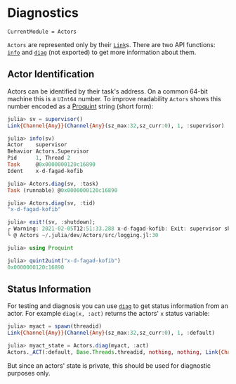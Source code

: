 # Diagnostics

```@meta
CurrentModule = Actors
```

`Actors` are represented only by their [`Link`](@ref)s. There are two API functions: [`info`](@ref) and [`diag`](@ref) (not exported) to get more information about them.

## Actor Identification

Actors can be identified by their task's address. On a common 64-bit machine this is a `UInt64` number. To improve readability `Actors` shows this number encoded as a [Proquint](https://github.com/pbayer/Proquint.jl) string (short form):

```julia
julia> sv = supervisor()
Link{Channel{Any}}(Channel{Any}(sz_max:32,sz_curr:0), 1, :supervisor)

julia> info(sv)
Actor    supervisor
Behavior Actors.Supervisor
Pid      1, Thread 2
Task     @0x0000000120c16890
Ident    x-d-fagad-kofib

julia> Actors.diag(sv, :task)
Task (runnable) @0x0000000120c16890

julia> Actors.diag(sv, :tid)
"x-d-fagad-kofib"

julia> exit!(sv, :shutdown);
┌ Warning: 2021-02-05T12:51:33.288 x-d-fagad-kofib: Exit: supervisor shutdown
└ @ Actors ~/.julia/dev/Actors/src/logging.jl:30

julia> using Proquint

julia> quint2uint("x-d-fagad-kofib")
0x0000000120c16890
```

## Status Information

For testing and diagnosis you can use [`diag`](@ref) to get status information from an actor. For example `diag(x, :act)` returns the actors' `x` status variable:

```julia
julia> myact = spawn(threadid)
Link{Channel{Any}}(Channel{Any}(sz_max:32,sz_curr:0), 1, :default)

julia> myact_state = Actors.diag(myact, :act)
Actors._ACT(:default, Base.Threads.threadid, nothing, nothing, Link{Channel{Any}}(Channel{Any}(sz_max:32,sz_curr:0), 1, :default), nothing, nothing, nothing, nothing, Actors.Connection[])
```

But since an actors' state is private, this should be used for diagnostic purposes only.
